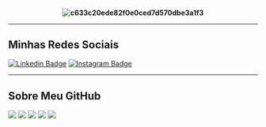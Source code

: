 <!DOCTYPE html>
<html>
 <head>
  
 </head>
 <body>

  <h4 align="center">
 
![c633c20ede82f0e0ced7d570dbe3a1f3](https://user-images.githubusercontent.com/70382532/138322189-2db8df52-9dcb-40a0-88a8-c365466bd33d.gif)

<hr>

## Minhas Redes Sociais

[![Linkedin Badge](https://img.shields.io/badge/LinkedIn-0077B5?style=for-the-badge&logo=linkedin&logoColor=white)](https://br.linkedin.com/in/bryan-james-paiva/)
[![Instagram Badge](https://img.shields.io/badge/Instagram-E4405F?style=for-the-badge&logo=instagram&logoColor=white)](https://www.instagram.com/paivabryan_/)


----

  ## Sobre Meu GitHub

![](http://github-profile-summary-cards.vercel.app/api/cards/profile-details?username=Bryan-Dev24&theme=tokyonight)
![](http://github-profile-summary-cards.vercel.app/api/cards/repos-per-language?username=Bryan-Dev24&theme=tokyonight)
![](http://github-profile-summary-cards.vercel.app/api/cards/most-commit-language?username=Bryan-Dev24&theme=tokyonight)
![](http://github-profile-summary-cards.vercel.app/api/cards/stats?username=Bryan-Dev24&theme=tokyonight)
![](http://github-profile-summary-cards.vercel.app/api/cards/productive-time?username=Bryan-Dev24&theme=tokyonight&&utcOffset=8)

 </body>
</html>

